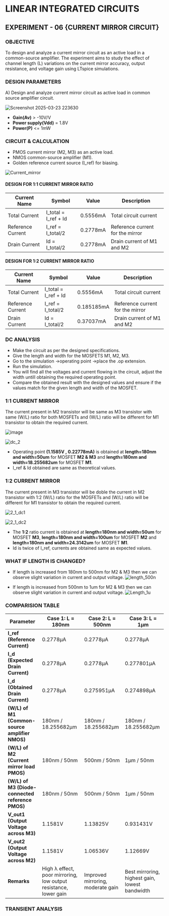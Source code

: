 # LINEAR INTEGRATED CIRCUITS

## EXPERIMENT - 06 {CURRENT MIRROR CIRCUIT}

### OBJECTIVE
  To design and analyze a current mirror circuit as an active load in a common-source amplifier. The experiment aims to study the effect of channel length (L) variations on the current mirror accuracy, output resistance, and voltage gain using LTspice simulations.

### DESIGN PARAMETERS
 A) Design and analyze current mirror circuit as active load in common source amplifier circuit.

 ![Screenshot 2025-03-23 223630](https://github.com/user-attachments/assets/b47c2297-334c-4920-9d6d-6c4f73bea3f4)

  - **Gain(Av)** > -10V/V
  - **Power supply(Vdd)** = 1.8V
  - **Power(P)** <= 1mW

### CIRCUIT & CALCULATION
 - PMOS current mirror (M2, M3) as an active load.
 - NMOS common-source amplifier (M1).
 - Golden reference current source (I_ref) for biasing.

![Current_mirror](https://github.com/user-attachments/assets/4fdb0a0a-4930-428f-bfa9-f101cf96256e)

#### DESIGN FOR 1:1 CURRENT MIRROR RATIO

| Current Name | Symbol   | Value     | Description                          |
|-------------|---------|-----------|--------------------------------------|
| Total Current | I_total = I_ref + Id | 0.5556mA  | Total circuit current               |
| Reference Current | I_ref =  I_total/2    | 0.2778mA   | Reference current for the mirror    |
| Drain Current | Id = I_total/2    | 0.2778mA   | Drain current of M1 and M2                |

#### DESIGN FOR 1:2 CURRENT MIRROR RATIO

| Current Name | Symbol   | Value     | Description                          |
|-------------|---------|-----------|--------------------------------------|
| Total Current |  I_total = I_ref + Id  | 0.5556mA  | Total circuit current               |
| Reference Current | I_ref =  I_total/2   | 0.185185mA   | Reference current for the mirror    |
| Drain Current | Id = I_total/2    | 0.37037mA   | Drain current of M1 and M2                |

### DC ANALYSIS
- Make the circuit as per the designed specifications.
- Give the length and width for the MOSFETS M1, M2, M3.
- Go to the simulation ->operating point ->place the .op extension.
- Run the simulation.
- You will find all the voltages and current flowing in the circuit, adjust the width untill obtaining the required operating point.
- Compare the obtained result with the designed values and ensure if the values match for the given length and width of the MOSFET.
 
### 1:1 CURRENT MIRROR
 The current present in M2 transistor will be same as M3 transistor with same (W/L) ratio for both MOSFETs and (W/L) ratio will be different for M1 transistor to obtain the required current.
 
![image](https://github.com/user-attachments/assets/b7a6af4b-f1b3-4641-9608-adaac89313f8)

![dc_2](https://github.com/user-attachments/assets/c98c969f-7eb6-4dac-a082-3ff067a917fc)

- Operating point **(1.1585V , 0.22778mA)** is obtained at **length=180nm and width=50um** for MOSFET **M2 & M3** and **length=180nm and width=18.255682um** for MOSFET **M1**.
- I_ref & Id obtained are same as theoretical values.

### 1:2 CURRENT MIRROR
 The current present in M3 transistor will be doble the current in M2 transistor with 1:2 (W/L) ratio for the MOSFETs and (W/L) ratio will be different for M1 transistor to obtain the required current.
 
![2_1_dc1](https://github.com/user-attachments/assets/1b665334-51c0-44ea-a076-24a855b11e7b)

![2_1_dc2](https://github.com/user-attachments/assets/a979bd1c-183f-4f56-a11a-d767d7441f7e)

- The **1:2** ratio current is obtained at **length=180nm and width=50um** for MOSFET **M3**, **length=180nm and width=100um** for MOSFET **M2** and **length=180nm and width=24.3142um** for MOSFET **M1**.
- Id is twice of I_ref, currents are obtained same as expected values.

### WHAT IF LENGTH IS CHANGED?

 - If length is increased from 180nm to 500nm for M2 & M3 then we can observe slight variation in current and output voltage.
  ![length_500n](https://github.com/user-attachments/assets/61e9e9d9-3a89-4827-a0b9-ae6697f66ca7)

 - If length is increased from 500nm to 1um for M2 & M3 then we can observe slight variation in current and output voltage.
  ![Length_1u](https://github.com/user-attachments/assets/ecfee0ad-8ad4-4fb2-a84f-3fd611aad7a2)

### COMPARISION TABLE

| **Parameter**                                  | **Case 1: L = 180nm** | **Case 2: L = 500nm** | **Case 3: L = 1µm** |
|-----------------------------------------------|----------------------|----------------------|----------------------|
| **I_ref (Reference Current)**                 | 0.2778µA             | 0.2778µA             | 0.2778µA             |
| **I_d (Expected Drain Current)**              | 0.2778µA             | 0.2778µA             | 0.277801µA           |
| **I_d (Obtained Drain Current)**              | 0.2778µA             | 0.275951µA           | 0.274898µA           |
| **(W/L) of M1 (Common-source amplifier NMOS)**| 180nm / 18.255682µm  | 180nm / 18.255682µm  | 180nm / 18.255682µm  |
| **(W/L) of M2 (Current mirror load PMOS)**    | 180nm / 50nm         | 500nm / 50nm         | 1µm / 50nm           |
| **(W/L) of M3 (Diode-connected reference PMOS)** | 180nm / 50nm      | 500nm / 50nm         | 1µm / 50nm           |
| **V_out1 (Output Voltage across M3)**         | 1.1581V              | 1.13825V             | 0.931431V            |
| **V_out2 (Output Voltage across M2)**         | 1.1581V              | 1.06536V             | 1.12669V             |
| **Remarks**                                   | High λ effect, poor mirroring, low output resistance, lower gain | Improved mirroring, moderate gain | Best mirroring, highest gain, lowest bandwidth |



### TRANSIENT ANALYSIS 










  


        


